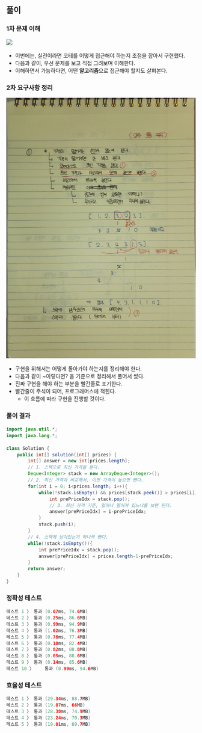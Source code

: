 ## 풀이
### 1차 문제 이해
![](흐름.jpg)
- 이번에는, 실전이라면 코테를 어떻게 접근해야 하는지 초점을 잡아서 구현했다.
- 다음과 같이, 우선 문제를 보고 직접 그려보며 이해한다.
- 이해하면서 가능하다면, 어떤 **알고리즘**으로 접근해야 할지도 살펴본다.

### 2차 요구사항 정리
![](사고.jpg)
- 구현을 위해서는 어떻게 돌아가야 하는지를 정리해야 한다.
- 다음과 같이 ~이렇다면? 을 기준으로 정리해서 풀어서 썼다.
- 진짜 구현을 해야 하는 부분을 빨간줄로 표기한다.
- 빨간줄이 주석이 되어, 프로그래머스에 적힌다.
  - 이 흐름에 따라 구현을 진행할 것이다.

### 풀이 결과
```java
import java.util.*;
import java.lang.*;

class Solution {
    public int[] solution(int[] prices) {
        int[] answer = new int[prices.length];
        // 1. 스택으로 최신 가격을 본다.
        Deque<Integer> stack = new ArrayDeque<Integer>();
        // 2. 최신 가격과 비교해서, 이전 가격이 높으면 뺀다.
        for(int i = 0; i<prices.length; i++){
            while(!stack.isEmpty() && prices[stack.peek()] > prices[i]){
                int prePriceIdx = stack.pop();
                // 3. 최신 가격 기준, 얼마나 떨어져 있느냐를 보면 된다.
                answer[prePriceIdx] = i-prePriceIdx;
            }
            stack.push(i);
        }
        // 4. 스택에 남아있는거 하나씩 뺀다.
        while(!stack.isEmpty()){
            int prePriceIdx = stack.pop();
            answer[prePriceIdx] = prices.length-1-prePriceIdx;
        }
        return answer;
    }
}
```
### 정확성 테스트
```java
테스트 1 〉	통과 (0.07ms, 74.6MB)
테스트 2 〉	통과 (0.25ms, 86.6MB)
테스트 3 〉	통과 (0.99ms, 94.9MB)
테스트 4 〉	통과 (1.02ms, 76.3MB)
테스트 5 〉	통과 (0.78ms, 77.4MB)
테스트 6 〉	통과 (0.10ms, 82.4MB)
테스트 7 〉	통과 (0.82ms, 88.8MB)
테스트 8 〉	통과 (0.65ms, 88.6MB)
테스트 9 〉	통과 (0.14ms, 85.6MB)
테스트 10 〉	통과 (0.99ms, 94.6MB)
```
### 효율성 테스트
```java
테스트 1 〉	통과 (29.34ms, 88.7MB)
테스트 2 〉	통과 (19.07ms, 66MB)
테스트 3 〉	통과 (28.38ms, 74.9MB)
테스트 4 〉	통과 (23.24ms, 70.3MB)
테스트 5 〉	통과 (19.01ms, 69.7MB)
```